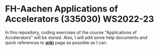 # FH-Aachen Applications of Accelerators (335030) WS2022-23
In this repository, coding exercises of the course "Applications of Accelerators" will be stored. Also, I will add some help documents and quick references to **[wiki](https://github.com/iy536/app-o-accel/wiki)** page as possible as I can. 
